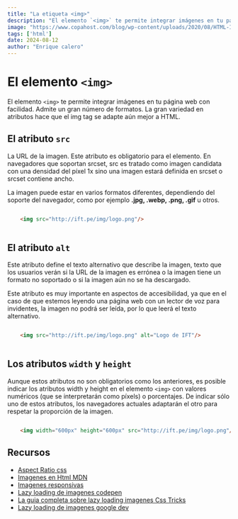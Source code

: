 ```yaml
---
title: "La etiqueta <img>"
description: "El elemento `<img>` te permite integrar imágenes en tu página web con facilidad. Admite un gran número de formatos. La gran variedad en atributos hace que el img tag se adapte aún mejor a HTML."
image: "https://www.copahost.com/blog/wp-content/uploads/2020/08/HTML-IMG.png"
tags: ['html']
date: 2024-08-12
author: "Enrique calero"
---
```


# El elemento `<img>`

El elemento `<img>` te permite integrar imágenes en tu página web con facilidad. Admite un gran número de formatos. La gran variedad en atributos hace que el img tag se adapte aún mejor a HTML.


## El atributo `src`

La URL de la imagen. Este atributo es obligatorio para el elemento. En navegadores que soportan srcset, src es tratado como imagen candidata con una densidad del píxel 1x sino una imagen estará definida en srcset o srcset contiene ancho.

La imagen puede estar en varios formatos diferentes, dependiendo del soporte del navegador, como por ejemplo **.jpg, .webp, .png, .gif** u otros.


```html

    <img src="http://ift.pe/img/logo.png"/>
    
```

## El atributo `alt`


Este atributo define el texto alternativo que describe la imagen, texto que los usuarios verán si la URL de la imagen es errónea o la imagen tiene un formato no soportado o si la imagen aún no se ha descargado.

Este atributo es muy importante en aspectos de accesibilidad, ya que en el caso de que estemos leyendo una página web con un lector de voz para invidentes, la imagen no podrá ser leída, por lo que leerá el texto alternativo.

```html

    <img src="http://ift.pe/img/logo.png" alt="Logo de IFT"/>
    
```

## Los atributos `width` y `height`

Aunque estos atributos no son obligatorios como los anteriores, es posible indicar los atributos width y height en el elemento `<img>` con valores numéricos (que se interpretarán como píxels) o porcentajes. De indicar sólo uno de estos atributos, los navegadores actuales adaptarán el otro para respetar la proporción de la imagen.


```html

    <img width="600px" height="600px" src="http://ift.pe/img/logo.png"/>

```



## Recursos

- [Aspect Ratio css](https://developer.mozilla.org/en-US/docs/Web/CSS/aspect-ratio)
- [Imagenes en Html MDN](https://developer.mozilla.org/es/docs/Learn/HTML/Multimedia_and_embedding/Images_in_HTML)
- [Imagenes responsivas](https://web.dev/learn/design/responsive-images?hl=es-419)
- [Lazy loading de imagenes codepen](https://codepen.io/jamesqquick/pen/vYLMwMd)
- [La guia completa sobre lazy loading imagenes Css Tricks](https://css-tricks.com/the-complete-guide-to-lazy-loading-images/?fbclid=IwAR2gm3q1j6eZ9rNYo2YcXVz5dsGSJU0xHfsWCTsGl-NqEdT3xFlEJxfLmhs)
- [Lazy loading de imagenes google dev](https://web.dev/articles/lazy-loading-images?hl=es-419)

